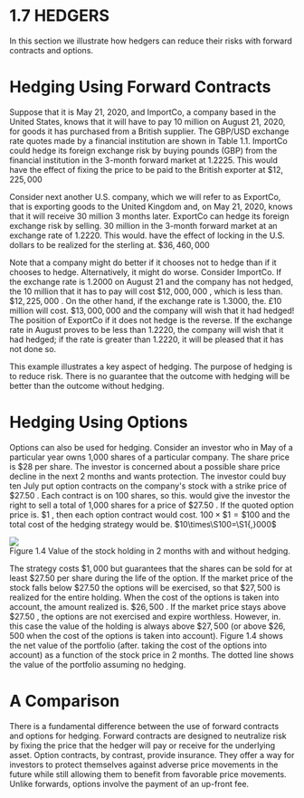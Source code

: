 # 1.7 HEDGERS  

In this section we illustrate how hedgers can reduce their risks with forward contracts and options.  

# Hedging Using Forward Contracts  

Suppose that it is May 21, 2020, and ImportCo, a company based in the United States, knows that it will have to pay 10 million on August 21, 2020, for goods it has purchased from a British supplier. The GBP/USD exchange rate quotes made by a financial institution are shown in Table 1.1. ImportCo could hedge its foreign exchange risk by buying pounds (GBP) from the financial institution in the 3-month forward market at 1.2225. This would have the effect of fixing the price to be paid to the British exporter at $\$12,225,000$  

Consider next another U.S. company, which we will refer to as ExportCo, that is exporting goods to the United Kingdom and, on May 21, 2020, knows that it will receive 30 million 3 months later. ExportCo can hedge its foreign exchange risk by selling. 30 million in the 3-month forward market at an exchange rate of 1.2220. This would. have the effect of locking in the U.S. dollars to be realized for the sterling at. $\$36,460,000$  

Note that a company might do better if it chooses not to hedge than if it chooses to hedge. Alternatively, it might do worse. Consider ImportCo. If the exchange rate is 1.2000 on August 21 and the company has not hedged, the 10 million that it has to pay will cost $\$12,000,000$ , which is less than. $\$12,225,000$ . On the other hand, if the exchange rate is 1.3000, the. $\pounds10$ million will cost. $\$13,000,000$ and the company will wish that it had hedged! The position of ExportCo if it does not hedge is the reverse. If the exchange rate in August proves to be less than 1.2220, the company will wish that it had hedged; if the rate is greater than 1.2220, it will be pleased that it has not done so.  

This example illustrates a key aspect of hedging. The purpose of hedging is to reduce risk. There is no guarantee that the outcome with hedging will be better than the outcome without hedging.  

# Hedging Using Options  

Options can also be used for hedging. Consider an investor who in May of a particular year owns 1,000 shares of a particular company. The share price is $\$28$ per share. The investor is concerned about a possible share price decline in the next 2 months and wants protection. The investor could buy ten July put option contracts on the company's stock with a strike price of $\$27.50$ . Each contract is on 100 shares, so this. would give the investor the right to sell a total of 1,000 shares for a price of $\$27.50$ . If the quoted option price is. $\$1$ , then each option contract would cost. $100\times\$1=\$100$ and the total cost of the hedging strategy would be. $10\times\S100=\S1{,}000$  

![](images/d3f815a356aafc870ebe01cdec942753f47ce382182a416c327820eef56cb196.jpg)  
Figure 1.4 Value of the stock holding in 2 months with and without hedging.  

The strategy costs $\$1,000$ but guarantees that the shares can be sold for at least $\$27.50$ per share during the life of the option. If the market price of the stock falls below $\$27.50$ the options will be exercised, so that $\$27,500$ is realized for the entire holding. When the cost of the options is taken into account, the amount realized is. $\$26,500$ . If the market price stays above $\$27.50$ , the options are not exercised and expire worthless. However, in. this case the value of the holding is always above $\$27,500$ (or above $\$26,500$ when the cost of the options is taken into account). Figure 1.4 shows the net value of the portfolio (after. taking the cost of the options into account) as a function of the stock price in 2 months. The dotted line shows the value of the portfolio assuming no hedging.  

# A Comparison  

There is a fundamental difference between the use of forward contracts and options for hedging. Forward contracts are designed to neutralize risk by fixing the price that the hedger will pay or receive for the underlying asset. Option contracts, by contrast, provide insurance. They offer a way for investors to protect themselves against adverse price movements in the future while still allowing them to benefit from favorable price movements. Unlike forwards, options involve the payment of an up-front fee.  
